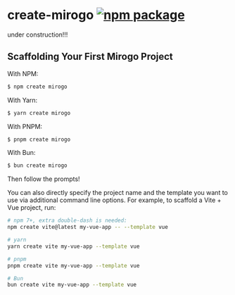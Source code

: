 # create-mirogo <a href="https://npmjs.com/package/create-mirogo"><img src="https://img.shields.io/npm/v/create-mirogo" alt="npm package"></a>

under construction!!!

## Scaffolding Your First Mirogo Project

With NPM:

```bash
$ npm create mirogo
```

With Yarn:

```bash
$ yarn create mirogo
```

With PNPM:

```bash
$ pnpm create mirogo
```

With Bun:

```bash
$ bun create mirogo
```

Then follow the prompts!

You can also directly specify the project name and the template you want to use via additional command line options. For example, to scaffold a Vite + Vue project, run:

```bash
# npm 7+, extra double-dash is needed:
npm create vite@latest my-vue-app -- --template vue

# yarn
yarn create vite my-vue-app --template vue

# pnpm
pnpm create vite my-vue-app --template vue

# Bun
bun create vite my-vue-app --template vue
```
